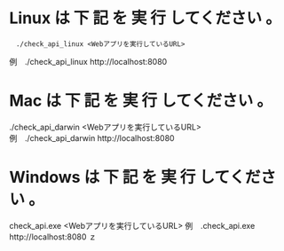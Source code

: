 # Linux は 下 記 を 実 行 してください 。
    　./check_api_linux <Webアプリを実行しているURL> 
  例　./check_api_linux http://localhost:8080
 
 
# Mac は 下 記 を 実 行 してください 。
 ./check_api_darwin <Webアプリを実行しているURL>
 例　./check_api_darwin http://localhost:8080
 
 
# Windows は 下 記 を 実 行 してください 。
 check_api.exe <Webアプリを実行しているURL> 
 例　.check_api.exe http://localhost:8080
ｚ
